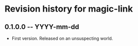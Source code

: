 # Revision history for magic-link

## 0.1.0.0 -- YYYY-mm-dd

- First version. Released on an unsuspecting world.
